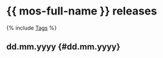 # {{ mos-full-name }} releases

{% include [Tags](../_includes/mdb/release-notes-tags.md) %}

## dd.mm.yyyy {#dd.mm.yyyy}
